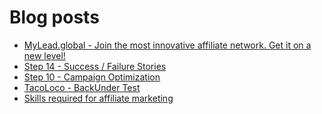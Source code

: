 # Blog posts
<!-- BLOG-POST-LIST:START -->
- [MyLead.global - Join the most innovative affiliate network. Get it on a new level!](https://afflift.com/f/threads/mylead-global-join-the-most-innovative-affiliate-network-get-it-on-a-new-level.2151/)
- [Step 14 - Success / Failure Stories](https://afflift.com/f/threads/step-14-success-failure-stories.2951/)
- [Step 10 - Campaign Optimization](https://afflift.com/f/threads/step-10-campaign-optimization.7481/)
- [TacoLoco - BackUnder Test](https://afflift.com/f/threads/tacoloco-backunder-test.10080/)
- [Skills required for affiliate marketing](https://afflift.com/f/threads/skills-required-for-affiliate-marketing.10110/)
<!-- BLOG-POST-LIST:END -->
